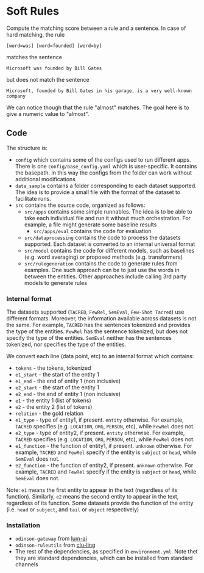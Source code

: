 # Soft Rules
Compute the matching score between a rule and a sentence. In case of hard matching, the rule 
```
[word=was] [word=founded] [word=by]
```
matches the sentence
```
Microsoft was founded by Bill Gates
```
but does not match the sentence
```
Microsoft, founded by Bill Gates in his garage, is a very well-known company
```
We can notice though that the rule "almost" matches. The goal here is to give a numeric value to "almost".


## Code

The structure is:
- `config` which contains some of the configs used to run different apps. There is one `config/base_config.yaml` which is user-specific. It contains the basepath. In this way the configs from the folder can work without additional modifications
- `data_sample` contains a folder corresponding to each dataset supported. The idea is to provide a small file with the format of the dataset to facilitate runs.
- `src` contains the source code, organized as follows:
    - `src/apps` contains some simple runnables. The idea is to be able to take each individual file and run it without much orchestration. For example, a file might generate some baseline results
        - `src/apps/eval` contains the code for evaluation
    - `src/dataprocessing` contains the code to process the datasets supported. Each dataset is converted to an internal universal format
    - `src/model` contains the code for different models, such as baselines (e.g. word averaging) or proposed methods (e.g. transformers)
    - `src/rulegeneration` contains the code to generate rules from examples. One such approach can be to just use the words in between the entities. Other approaches include calling 3rd party models to generate rules

### Internal format
The datasets supported (`TACRED`, `FewRel`, `SemEval`, `Few-Shot Tacred`) use different formats. Moreover, the information available across datasets is not the same. For example, `TACRED` has the sentences tokenized and provides the type of the entities. `FewRel` has the sentence tokenized, but does not specify the type of the entities. `SemEval` neither has the sentences tokenized, nor specifies the type of the entities.

We convert each line (data point, etc) to an internal format which contains:
- `tokens` - the tokens, tokenized
- `e1_start` - the start of the entity 1
- `e1_end` - the end of entity 1 (non inclusive)
- `e2_start` - the start of the entity 1
- `e2_end` - the end of entity 1 (non inclusive)
- `e1` - the entity 1 (list of tokens)
- `e2` - the entity 2 (list of tokens)
- `relation` - the gold relation
- `e1_type` - type of entity1, if present. `entity` otherwise. For example, `TACRED` specifies (e.g. `LOCATION`, `ORG`, `PERSON`, etc), while `FewRel` does not.
- `e2_type` - type of entity2, if present. `entity` otherwise. For example, `TACRED` specifies (e.g. `LOCATION`, `ORG`, `PERSON`, etc), while `FewRel` does not.
- `e1_function` - the function of entity1, if present. `unknown` otherwise. For example, `TACRED` and `FewRel` specify if the entity is `subject` or `head`, while `SemEval` does not.
- `e2_function` - the function of entity2, if present. `unknown` otherwise. For example, `TACRED` and `FewRel` specify if the entity is `subject` or `head`, while `SemEval` does not.

Note: `e1` means the first entity to appear in the text (regardless of its function). Similarly, `e2` means the second entity to appear in the text, regardless of its function. Some datasets provide the function of the entity (i.e. `head` or `subject`, and `tail` or `object` respectively)

### Installation
- `odinson-gateway` from [lum-ai](https://github.com/lum-ai/odinson-gateway)
- `odinson-ruleutils` from [clu-ling](https://github.com/clu-ling/odinson-ruleutils)
- The rest of the dependencies, as specified in `environment.yml`. Note thet they are standard dependencies, which can be installed from standard channels